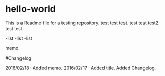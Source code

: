 # hello-world

This is a Readme file for a testing repository.
test test test.
test test test2.
    	test
  		test

-list
-list
-list

memo
  		
#Changelog

2016/02/18 : Added memo. 
2016/02/17 : Added title. Added Changelog.


